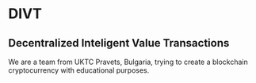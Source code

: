 # DIVT

## Decentralized Inteligent Value Transactions

We are a team from UKTC Pravets, Bulgaria, trying to create a blockchain cryptocurrency with educational purposes.
